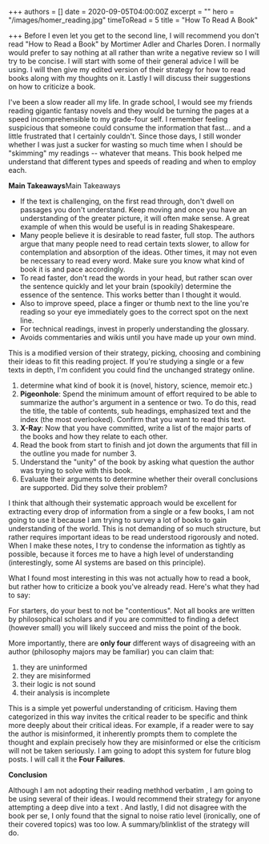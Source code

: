 +++
authors = []
date = 2020-09-05T04:00:00Z
excerpt = ""
hero = "/images/homer_reading.jpg"
timeToRead = 5
title = "How To Read A Book"

+++
Before I even let you get to the second line, I will recommend you don't read "How to Read a Book" by Mortimer Adler and Charles Doren. I normally would prefer to say nothing at all rather than write a negative review so I will try to be concise. I will start with some of their general advice I will be using. I will then give my edited version of their strategy for how to read books along with my thoughts on it. Lastly I will discuss their suggestions on how to criticize a book.

I've been a slow reader all my life. In grade school, I would see my friends reading gigantic fantasy novels and they would be turning the pages at a speed incomprehensible to my grade-four self. I remember feeling suspicious that someone could consume the information that fast... and a little frustrated that I certainly couldn't. Since those days, I still wonder whether I was just a sucker for wasting so much time when I should be "skimming" my readings -- whatever that means. This book helped me understand that different types and speeds of reading and when to employ each.

**Main Takeaways**Main Takeaways

* If the text is challenging, on the first read through, don't dwell on passages you don't understand. Keep moving and once you have an understanding of the greater picture, it will often make sense. A great example of when this would be useful is in reading Shakespeare.
* Many people believe it is desirable to read faster, full stop. The authors argue that many people need to read certain texts slower, to allow for contemplation and absorption of the ideas. Other times, it may not even be necessary to read every word. Make sure you know what kind of book it is and pace accordingly.
* To read faster, don't read the words in your head, but rather scan over the sentence quickly and let your brain (spookily) determine the essence of the sentence. This works better than I thought it would.
* Also to improve speed, place a finger or thumb next to the line you're reading so your eye immediately goes to the correct spot on the next line.
* For technical readings, invest in properly understanding the glossary.
* Avoids commentaries and wikis until you have made up your own mind.

This is a modified version of their strategy, picking, choosing and combining their ideas to fit this reading project. If you're studying a single or a few texts in depth, I'm confident you could find the unchanged strategy online.

1. determine what kind of book it is (novel, history, science, memoir etc.)
2. **Pigeonhole**: Spend the minimum amount of effort required to be able to summarize the author's argument in a sentence or two. To do this, read the title, the table of contents, sub headings, emphasized text and the index (the most overlooked). Confirm that you want to read this text.
3. **X-Ray**: Now that you have committed, write a list of the major parts of the books and how they relate to each other.
4. Read the book from start to finish and jot down the arguments that fill in the outline you made for number 3.
5. Understand the "unity" of the book by asking what question the author was trying to solve with this book.
6. Evaluate their arguments to determine whether their overall conclusions are supported. Did they solve their problem?

I think that although their systematic approach would be excellent for extracting every drop of information from a single or a few books, I am not going to use it because I am trying to survey a lot of books to gain understanding of the world. This is not demanding of so much structure, but rather requires important ideas to be read understood rigorously and noted. When I make these notes, I try to condense the information as tightly as possible, because it forces me to have a high level of understanding (interestingly, some AI systems are based on this principle).

What I found most interesting in this was not actually how to read a book, but rather how to criticize a book you've already read. Here's what they had to say:

For starters, do your best to not be "contentious". Not all books are written by philosophical scholars and if you are committed to finding a defect (however small) you will likely succeed and miss the point of the book.

More importantly, there are **only four** different ways of disagreeing with an author (philosophy majors may be familiar) you can claim that:

1. they are uninformed
2. they are misinformed
3. their logic is not sound
4. their analysis is incomplete

This is a simple yet powerful understanding of criticism. Having them categorized in this way invites the critical reader to be specific and think more deeply about their critical ideas. For example, if a reader were to say the author is misinformed, it inherently prompts them to complete the thought and explain precisely how they are misinformed or else the criticism will not be taken seriously. I am going to adopt this system for future blog posts. I will call it the **Four Failures**.

**Conclusion**

Although I am not adopting their reading methhod verbatim , I am going to be using several of their ideas. I would recommend their strategy for anyone attempting a deep dive into a text . And lastly, I did not disagree with the book per se, I only found that the signal to noise ratio level (ironically, one of their covered topics) was too low. A summary/blinklist of the strategy will do.